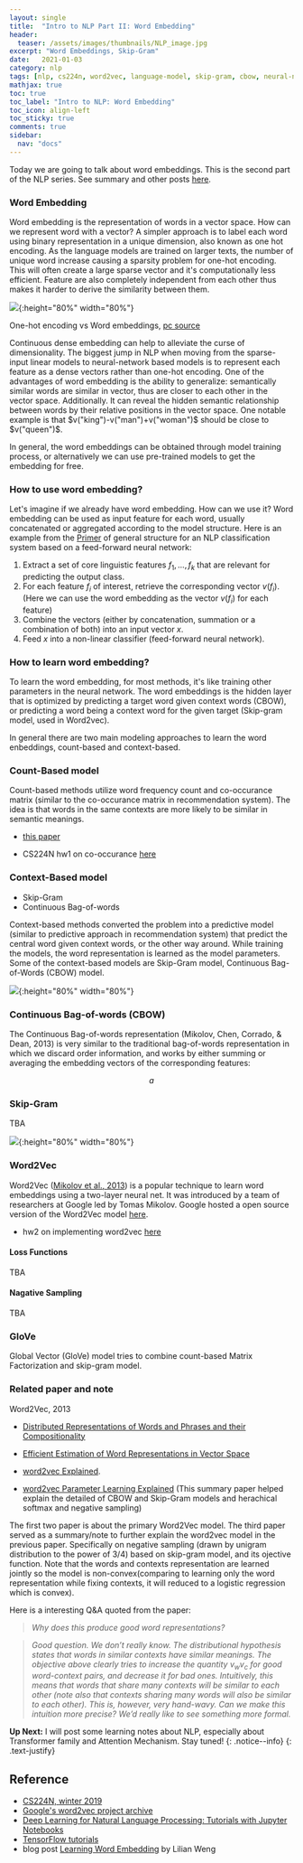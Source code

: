 ```yaml
---
layout: single
title:  "Intro to NLP Part II: Word Embedding"
header:
  teaser: /assets/images/thumbnails/NLP_image.jpg
excerpt: "Word Embeddings, Skip-Gram"
date:   2021-01-03
category: nlp
tags: [nlp, cs224n, word2vec, language-model, skip-gram, cbow, neural-net]
mathjax: true
toc: true
toc_label: "Intro to NLP: Word Embedding"
toc_icon: align-left
toc_sticky: true
comments: true
sidebar:
  nav: "docs"
---
```


Today we are going to talk about word embeddings. This is the second part of the NLP series. See summary and other posts [here](https://jiajingchen.github.io/categories/#nlp).


### Word Embedding

Word embedding is the representation of words in a vector space. How can we represent word with a vector? A simpler approach is to label each word using binary representation in a unique dimension, also known as one hot encoding. As the language models are trained on larger texts, the number of unique word increase causing a sparsity problem for one-hot encoding. This will often create a large sparse vector and it's computationally less efficient. Feature are also completely independent from each other thus makes it harder to derive the similarity between them.

![](/assets/images/post_image/one-hot-vs-word-embeddings.png){:height="80%" width="80%"}

One-hot encoding vs Word embeddings, [pc source](https://jjallaire.github.io/deep-learning-with-r-notebooks/notebooks/6.1-using-word-embeddings.nb.html)

Continuous dense embedding can help to alleviate the curse of dimensionality. The biggest jump in NLP when moving from the sparse-input linear models to neural-network based models is to represent each feature as a dense vectors rather than one-hot encoding. One of the advantages of word embedding is the ability to generalize: semantically similar words are similar in vector, thus are closer to each other in the vector space. Additionally. It can reveal the hidden semantic relationship between words by their relative positions in the vector space. One notable example is that $v("king")-v("man")+v("woman")$ should be close to $v("queen")$.

In general, the word embeddings can be obtained through model training process, or alternatively we can use pre-trained models to get the embedding for free.

### How to use word embedding?

Let's imagine if we already have word embedding. How can we use it? 
Word embedding can be used as input feature for each word, usually concatenated or aggregated according to the model structure.
Here is an example from the [Primer](https://u.cs.biu.ac.il/~yogo/nnlp.pdf) of general structure for an NLP classification system based on a feed-forward neural network: 

1. Extract a set of core linguistic features $f_{1}, . . . , f_{k}$ that are relevant for predicting the output class.
2. For each feature $f_{i}$ of interest, retrieve the corresponding vector $v(f_{i})$. (Here we can use the word embedding as the vector $v(f_{i})$ for each feature)
3. Combine the vectors (either by concatenation, summation or a combination of both)
into an input vector $x$.
4. Feed $x$ into a non-linear classifier (feed-forward neural network).

### How to learn word embedding?


To learn the word embedding, for most methods, it's like training other parameters in the neural network. The word embeddings is the hidden layer that is optimized by predicting a target word given context words (CBOW), or predicting a word being a context word for the given target (Skip-gram model, used in Word2vec). 


In general there are two main modeling approaches to learn the word enbeddings, count-based and context-based. 


### Count-Based model


Count-based methods utilize word frequency count and co-occurance matrix (similar to the co-occurance matrix in recommendation system). The idea is that words in the same contexts are more likely to be similar in semantic meanings.

- [this paper](http://www.cnbc.cmu.edu/~plaut/papers/pdf/RohdeGonnermanPlautSUB-CogSci.COALS.pdf)

- CS224N hw1 on co-occurance [here](https://web.stanford.edu/class/archive/cs/cs224n/cs224n.1194/assignments/a1_preview/exploring_word_vectors.html)


### Context-Based model
- Skip-Gram
- Continuous Bag-of-words


Context-based methods converted the problem into a predictive model (similar to predictive approach in recommendation system) that predict the central word given context words, or the other way around. While training the models, the word representation is learned as the model parameters. Some of the context-based models are Skip-Gram model, Continuous Bag-of-Words (CBOW) model. 

![](/assets/images/post_image/CBOW-and-Skip-Gram.jpg){:height="80%" width="80%"}








### Continuous Bag-of-words (CBOW)

The Continuous Bag-of-words representation (Mikolov, Chen, Corrado, & Dean, 2013) is very similar to the traditional bag-of-words representation in which we discard order information, and works by either summing or averaging the embedding vectors of the corresponding features:

$$a$$


### Skip-Gram

TBA

![](/assets/images/post_image/word2vec_skipgram.png){:height="80%" width="80%"}


### Word2Vec

Word2Vec ([Mikolov et al., 2013](https://arxiv.org/pdf/1301.3781.pdf)) is a popular technique to learn word embeddings using a two-layer neural net. It was introduced by a team of researchers at Google led by Tomas Mikolov. Google hosted a open source version of the Word2Vec model [here](https://code.google.com/archive/p/word2vec/). 



- hw2 on implementing word2vec [here](https://web.stanford.edu/class/archive/cs/cs224n/cs224n.1194/assignments/a2.pdf)


#### Loss Functions
TBA

#### Nagative Sampling
TBA


### GloVe
Global Vector (GloVe) model tries to combine count-based Matrix Factorization and skip-gram model.




### Related paper and note

Word2Vec, 2013


- [Distributed Representations of Words and Phrases
and their Compositionality](https://papers.nips.cc/paper/2013/file/9aa42b31882ec039965f3c4923ce901b-Paper.pdf)

- [Efficient Estimation of Word Representations in Vector Space]()

- [word2vec Explained](https://arxiv.org/pdf/1402.3722.pdf). 

- [word2vec Parameter Learning Explained](https://arxiv.org/pdf/1411.2738.pdf) (This summary paper helped explain the detailed of CBOW and Skip-Gram models and herachical softmax and negative sampling)


The first two paper is about the primary Word2Vec model. The third paper served as a summary/note to further explain the word2vec model in the previous paper. Specifically on negative sampling (drawn by unigram distribution to the power of 3/4) based on skip-gram model, and its ojective function. Note that the words and contexts representation are learned jointly so the model is non-convex(comparing to learning only the word representation while fixing contexts, it will reduced to a logistic regression which is convex).

Here is a interesting Q&A quoted from the paper:

> *Why does this produce good word representations?*

> *Good question. We don’t really know.
The distributional hypothesis states that words in similar contexts have similar meanings. The objective above clearly tries to increase the quantity  $v_{w} v_{c}$ for good word-context pairs, and decrease it for bad ones. Intuitively, this
means that words that share many contexts will be similar to each other (note also that contexts sharing many words will also be similar to each other). This is, however, very hand-wavy.
Can we make this intuition more precise? We’d really like to see something
more formal.*





<i class="far fa-sticky-note"></i> **Up Next:** 
I will post some learning notes about NLP, especially about Transformer family and Attention Mechanism. Stay tuned!
{: .notice--info}
{: .text-justify}






## Reference

- [CS224N, winter 2019](https://web.stanford.edu/class/archive/cs/cs224n/cs224n.1194/)
- [Google's word2vec project archive](https://code.google.com/archive/p/word2vec/sa) 
- [Deep Learning for Natural Language Processing: Tutorials with Jupyter Notebooks](https://insights.untapt.com/deep-learning-for-natural-language-processing-tutorials-with-jupyter-notebooks-ad67f336ce3f)
- [TensorFlow tutorials](https://www.tensorflow.org/tutorials/text/word2vec)
- blog post [Learning Word Embedding](https://lilianweng.github.io/lil-log/2017/10/15/learning-word-embedding.html) by Lilian Weng









